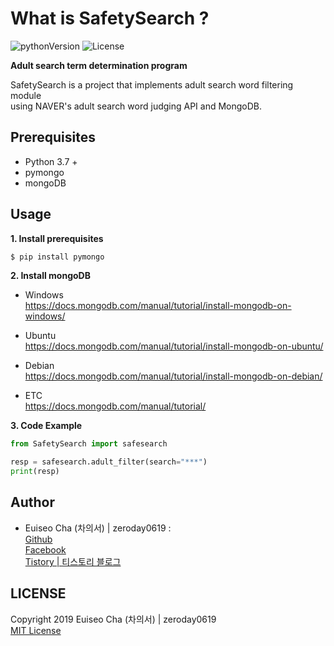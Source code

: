 What is SafetySearch ?
====
![pythonVersion](https://img.shields.io/badge/python-v3.7-blue) ![License](https://img.shields.io/badge/License-MIT-blue)

**Adult search term determination program**

SafetySearch is a project that implements adult search word filtering module \
using NAVER's adult search word judging API and MongoDB.

## Prerequisites
 - Python 3.7 +
 - pymongo
 - mongoDB
 
## Usage

**1. Install prerequisites**
``` sh
$ pip install pymongo
```

**2. Install mongoDB**
- Windows \
https://docs.mongodb.com/manual/tutorial/install-mongodb-on-windows/

- Ubuntu \
https://docs.mongodb.com/manual/tutorial/install-mongodb-on-ubuntu/

- Debian \
https://docs.mongodb.com/manual/tutorial/install-mongodb-on-debian/

- ETC \
https://docs.mongodb.com/manual/tutorial/

**3. Code Example**
```python
from SafetySearch import safesearch

resp = safesearch.adult_filter(search="***")
print(resp)
```

## Author
 - Euiseo Cha (차의서) | zeroday0619 : \
    [Github](https://github.com/zeroday0619) \
    [Facebook](https://www.facebook.com/EuiseoCha) \
    [Tistory | 티스토리 블로그](https://blog.zeroday0619.kr/)
## LICENSE
Copyright 2019 Euiseo Cha (차의서) | zeroday0619 \
[MIT License](https://github.com/zeroday0619/SafetySearch/blob/master/LICENSE)